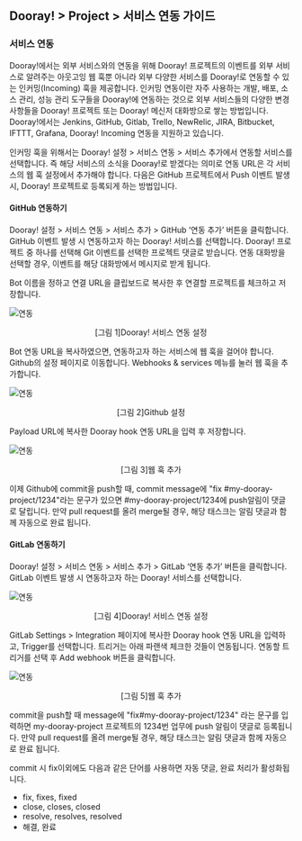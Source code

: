 ## Dooray! > Project > 서비스 연동 가이드 

### 서비스 연동 

Dooray!에서는 외부 서비스와의 연동을 위해 Dooray! 프로젝트의 이벤트를 외부 서비스로 알려주는 아웃고잉 웹 훅뿐 아니라 외부 다양한 서비스를 Dooray!로 연동할 수 있는 인커밍(Incoming) 훅을 제공합니다. 인커밍 연동이란 자주 사용하는 개발, 배포, 소스 관리, 성능 관리 도구들을 Dooray!에 연동하는 것으로 외부 서비스들의 다양한 변경 사항들을 Dooray! 프로젝트 또는 Dooray! 메신저 대화방으로 쌓는 방법입니다. Dooray!에서는 Jenkins, GitHub, Gitlab, Trello, NewRelic, JIRA, Bitbucket, IFTTT, Grafana, Dooray! Incoming 연동을 지원하고 있습니다. 

인커밍 훅을 위해서는 Dooray! 설정 > 서비스 연동 > 서비스 추가에서 연동할 서비스를 선택합니다. 즉 해당 서비스의 소식을 Dooray!로 받겠다는 의미로 연동 URL은 각 서비스의 웹 훅 설정에서 추가해야 합니다. 다음은 GitHub 프로젝트에서 Push 이벤트 발생 시, Dooray! 프로젝트로 등록되게 하는 방법입니다.   
#### GitHub 연동하기 

Dooray! 설정 > 서비스 연동 > 서비스 추가 > GitHub ‘연동 추가’ 버튼을 클릭합니다. GitHub 이벤트 발생 시 연동하고자 하는 Dooray! 서비스를 선택합니다. Dooray! 프로젝트 중 하나를 선택해 Git 이벤트를 선택한 프로젝트 댓글로 받습니다. 연동 대화방을 선택할 경우, 이벤트를 해당 대화방에서 메시지로 받게 됩니다.  

Bot 이름을 정하고 연결 URL을 클립보드로 복사한 후 연결할 프로젝트를 체크하고 저장합니다. 

![연동](http://static.toastoven.net/prod_dooray_project/01_project_integration.png)
<center>[그림 1]Dooray! 서비스 연동 설정</center>

Bot 연동 URL을 복사하였으면, 연동하고자 하는 서비스에 웹 훅을 걸어야 합니다. Github의 설정 페이지로 이동합니다. Webhooks & services 메뉴를 눌러 웹 훅을 추가합니다.  

![연동](http://static.toastoven.net/prod_dooray_project/02_project_integration.png)
<center>[그림 2]Github 설정</center>

Payload URL에 복사한 Dooray hook 연동 URL을 입력 후 저장합니다. 

![연동](http://static.toastoven.net/prod_dooray_project/03_project_integration.png)
<center>[그림 3]웹 훅 추가</center>

이제 Github에 commit을 push할 때, commit message에 "fix #my-dooray-project/1234"라는 문구가 있으면 #my-dooray-project/1234에 push알림이 댓글로 달립니다. 만약 pull request를 올려 merge될 경우, 해당 태스크는 알림 댓글과 함께 자동으로 완료 됩니다.

#### GitLab 연동하기 

Dooray! 설정 > 서비스 연동 > 서비스 추가 > GitLab ‘연동 추가’ 버튼을 클릭합니다. GitLab 이벤트 발생 시 연동하고자 하는 Dooray! 서비스를 선택합니다. 

![연동](http://static.toastoven.net/prod_dooray_project/043_project_integration.png)
<center>[그림 4]Dooray! 서비스 연동 설정</center>

GitLab Settings > Integration 페이지에 복사한 Dooray hook 연동 URL을 입력하고, Trigger를 선택합니다. 트리거는 아래 파랜색 체크한 것들이 연동됩니다. 연동할 트리거를 선택 후 Add webhook 버튼을 클릭합니다. 

![연동](http://static.toastoven.net/prod_dooray_project/05_project_integration.png)
<center>[그림 5]웹 훅 추가</center>

commit을 push할 때 message에 "fix#my-dooray-project/1234" 라는 문구를 입력하면 my-dooray-project 프로젝트의 1234번 업무에 push 알림이 댓글로 등록됩니다. 만약 pull request를 올려 merge될 경우, 해당 태스크는 알림 댓글과 함께 자동으로 완료 됩니다. 

commit 시 fix이외에도 다음과 같은 단어를 사용하면 자동 댓글, 완료 처리가 활성화됩니다. 
- fix, fixes, fixed
- close, closes, closed
- resolve, resolves, resolved
- 해결, 완료 



